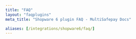 ```yaml
---
title: "FAQ"
layout: "faqplugins"
meta_title: "Shopware 6 plugin FAQ - MultiSafepay Docs"

aliases: [/integrations/shopware6/faq/]
---
```

